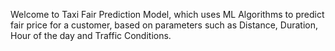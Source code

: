 Welcome to Taxi Fair Prediction Model, which uses ML Algorithms to predict fair price for a customer, based on parameters such as Distance, Duration, Hour of the day and Traffic Conditions.
